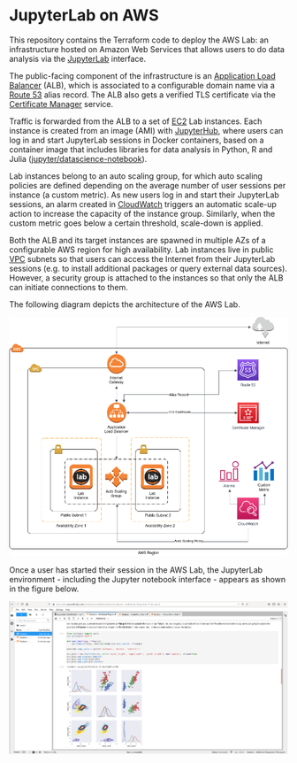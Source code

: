 # JupyterLab on AWS

This repository contains the Terraform code to deploy the AWS Lab: an infrastructure hosted on Amazon Web Services that allows users to do data analysis via the [JupyterLab](https://jupyterlab.readthedocs.io/en/stable/) interface.

The public-facing component of the infrastructure is an [Application Load Balancer](https://docs.aws.amazon.com/elasticloadbalancing/latest/application/introduction.html) (ALB), which is associated to a configurable domain name via a [Route 53](https://aws.amazon.com/route53/) alias record. The ALB also gets a verified TLS certificate via the [Certificate Manager](https://aws.amazon.com/certificate-manager/) service.

Traffic is forwarded from the ALB to a set of [EC2](https://aws.amazon.com/ec2) Lab instances. Each instance is created from an image (AMI) with [JupyterHub](https://jupyter.org/hub), where users can log in and start JupyterLab sessions in Docker containers, based on a container image that includes libraries for data analysis in Python, R and Julia ([jupyter/datascience-notebook](https://hub.docker.com/r/jupyter/datascience-notebook/)).

Lab instances belong to an auto scaling group, for which auto scaling policies are defined depending on the average number of user sessions per instance (a custom metric). As new users log in and start their JupyterLab sessions, an alarm created in [CloudWatch](https://aws.amazon.com/cloudwatch/) triggers an automatic scale-up action to increase the capacity of the instance group. Similarly, when the custom metric goes below a certain threshold, scale-down is applied.

Both the ALB and its target instances are spawned in multiple AZs of a configurable AWS region for high availability. Lab instances live in public [VPC](https://aws.amazon.com/vpc/?vpc-blogs.sort-by=item.additionalFields.createdDate&vpc-blogs.sort-order=desc) subnets so that users can access the Internet from their JupyterLab sessions (e.g. to install additional packages or query external data sources). However, a security group is attached to the instances so that only the ALB can initiate connections to them.

The following diagram depicts the architecture of the AWS Lab.

![AWS Lab architecture](./images/aws-lab.png)

Once a user has started their session in the AWS Lab, the JupyterLab environment - including the Jupyter notebook interface - appears as shown in the figure below.

![JupyterLab user interface](./images/jupyterlab.png)
